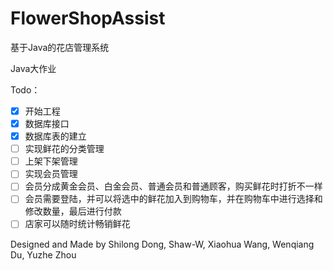 # FlowerShopAssist

基于Java的花店管理系统

Java大作业

Todo：

- [x] 开始工程
- [x] 数据库接口
- [x] 数据库表的建立
- [ ] 实现鲜花的分类管理
- [ ] 上架下架管理
- [ ] 实现会员管理
- [ ] 会员分成黄金会员、白金会员、普通会员和普通顾客，购买鲜花时打折不一样
- [ ] 会员需要登陆，并可以将选中的鲜花加入到购物车，并在购物车中进行选择和修改数量，最后进行付款
- [ ] 店家可以随时统计畅销鲜花

Designed and Made by Shilong Dong, Shaw-W, Xiaohua Wang, Wenqiang Du, Yuzhe Zhou